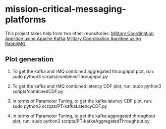 # mission-critical-messaging-platforms
This project takes help from two other repositories:
[Military Coordination Applition using Apache Kafka](https://github.com/PINetDalhousie/amnis-data-sync)
[Military Coordination Applition using RabbitMQ](https://github.com/PINetDalhousie/amnis-data-sync-rabbitmq)

## Plot generation
1. To get the kafka and rMQ combined aggregated throughput plot, run:
    sudo python3 scripts/combinedThroughput.py

2. To get the kafka and rMQ combined latency CDF plot, run:
    sudo python3 scripts/combinedCDF.py

3. In terms of Parameter Tuning, to get the kafka latency CDF plot, run:
    sudo python3 scripts/PT-kafkaLatencyCDF.py

4. In terms of Parameter Tuning, to get the kafka aggregated throughput plot, run:
    sudo python3 scripts/PT-kafkaAggregatedThroughput.py

